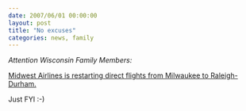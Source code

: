 ```yaml
---
date: 2007/06/01 00:00:00
layout: post
title: "No excuses"
categories: news, family
---
```


_Attention Wisconsin Family Members:_

[Midwest Airlines is restarting direct flights from Milwaukee to Raleigh-Durham.](http://www.newsobserver.com/news/story/587741.html) 

Just FYI :-)